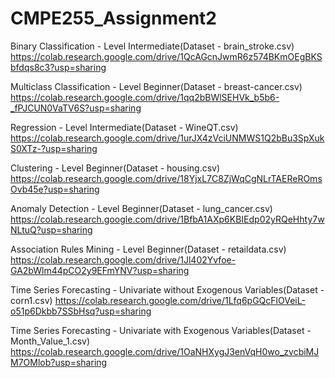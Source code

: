 # CMPE255_Assignment2


Binary Classification - Level Intermediate(Dataset - brain_stroke.csv)          
https://colab.research.google.com/drive/1QcAGcnJwmR6z574BKmOEgBKSbfdqs8c3?usp=sharing

Multiclass Classification - Level Beginner(Dataset - breast-cancer.csv)     
https://colab.research.google.com/drive/1qq2bBWlSEHVk_b5b6-_fPJCUN0VaTV6S?usp=sharing

Regression - Level Intermediate(Dataset - WineQT.csv)            
https://colab.research.google.com/drive/1urJX4zVciUNMWS1Q2bBu3SpXukS0XTz-?usp=sharing 

Clustering - Level Beginner(Dataset - housing.csv)            
https://colab.research.google.com/drive/18YjxL7C8ZjWqCgNLrTAEReROmsOvb45e?usp=sharing  

Anomaly Detection - Level Beginner(Dataset - lung_cancer.csv)      
https://colab.research.google.com/drive/1BfbA1AXp6KBIEdp02yRQeHhty7wNLtuQ?usp=sharing 

Association Rules Mining - Level Beginner(Dataset - retaildata.csv)
https://colab.research.google.com/drive/1Jl402Yvfoe-GA2bWlm44pCO2y9EFmYNV?usp=sharing

Time Series Forecasting - Univariate without Exogenous Variables(Dataset - corn1.csv) 
https://colab.research.google.com/drive/1Lfq6pGQcFlOVeiL-o51p6Dkbb7SSbHsq?usp=sharing

Time Series Forecasting - Univariate with Exogenous Variables(Dataset - Month_Value_1.csv) 
https://colab.research.google.com/drive/1OaNHXygJ3enVqH0wo_zvcbiMJM7OMlob?usp=sharing
